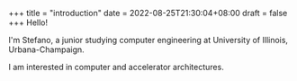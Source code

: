 +++
title =  "introduction"
date = 2022-08-25T21:30:04+08:00
draft = false
+++
Hello!


I'm Stefano, a junior studying computer engineering at University of Illinois, Urbana-Champaign. 

 
I am interested in computer and accelerator architectures. 
